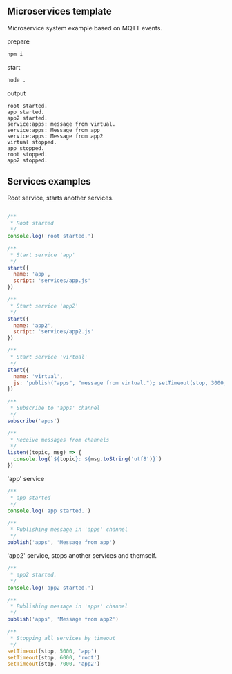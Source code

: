 ## Microservices template

Microservice system example based on MQTT events.

prepare
```sh
npm i
```

start
```sh
node .
```

output
```
root started.
app started.
app2 started.
service:apps: message from virtual.
service:apps: Message from app
service:apps: Message from app2
virtual stopped.
app stopped.
root stopped.
app2 stopped.
```

## Services examples

Root service, starts another services.
```javascript

/**
 * Root started
 */
console.log('root started.')

/**
 * Start service 'app'
 */
start({
  name: 'app',
  script: 'services/app.js'
})

/**
 * Start service 'app2'
 */
start({
  name: 'app2',
  script: 'services/app2.js'
})

/**
 * Start service 'virtual'
 */
start({
  name: 'virtual',
  js: 'publish("apps", "message from virtual."); setTimeout(stop, 3000, "virtual");'
})

/**
 * Subscribe to 'apps' channel
 */
subscribe('apps')

/**
 * Receive messages from channels
 */
listen((topic, msg) => {
  console.log(`${topic}: ${msg.toString('utf8')}`)
})

```

'app' service
```javascript
/**
 * app started
 */
console.log('app started.')

/**
 * Publishing message in 'apps' channel
 */
publish('apps', 'Message from app')

```

'app2' service, stops another services and themself.
```javascript
/**
 * app2 started.
 */
console.log('app2 started.')

/**
 * Publishing message in 'apps' channel
 */
publish('apps', 'Message from app2')

/**
 * Stopping all services by timeout
 */
setTimeout(stop, 5000, 'app')
setTimeout(stop, 6000, 'root')
setTimeout(stop, 7000, 'app2')

```
